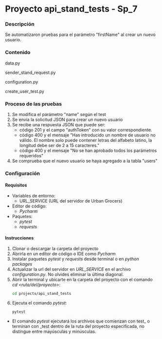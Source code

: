 ﻿# Proyecto api_stand_tests - Sp_7

### Descripción

Se automatizaron pruebas para el parámetro "firstName" al crear un nuevo usuario.

### Contenido

data.py

sender_stand_request.py

configuration.py

create_user_test.py

### Proceso de las pruebas

1. Se modifica el parámetro "name" según el test
2. Se envia la solicitud JSON para crear un nuevo usuario
3. Se recibe una respuesta JSON que puede ser:
   - código 201 y el campo "authToken" con su valor correspondiente.
   - código 400 y el mensaje "Has introducido un nombre de usuario no válido. El nombre solo puede contener letras del alfabeto latino, la longitud debe ser de 2 a 15 caracteres."
   - código 400 y el mensaje "No se han aprobado todos los parámetros requeridos"
4. Se comprueba que el nuevo usuario se haya agregado a la tabla "users"

### Configuración

#### Requisitos

- Variables de entorno:
  - URL_SERVICE (URL del servidor de Urban Grocers)
- Editor de código:
  - _Pycharm_
- Paquetes:
  - _pytest_
  - _requests_
  
#### Instrucciones

1. Clonar o descargar la carpeta del proyecto
2. Abrirla en un editor de código o IDE como _Pycharm_
3. Instalar paquetes _pytest_ y _requests_ desde terminal o en _python packages_
4. Actualizar la url del servidor en _URL_SERVICE_ en el archivo _configuration.py_. No olvides eliminar la última diagonal. 
5. Abrir la terminal y ubicarte en la carpeta del proyecto con el comando _cd <ruta/del/proyecto>_:
    ```sh
    cd projects/api_stand_tests
    ```
6. Ejecuta el comando _pytest_:
    ```sh
   pytest
    ``` 
- El comando _pytest_ ejecutará los archivos que comienzan con test_ o terminan con _test dentro de la ruta 
del proyecto especificada, no distingue entre mayúsculas y minúsculas.


